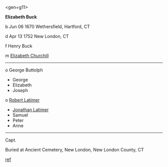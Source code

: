<gen=g11>

<b>Elizabeth Buck</b>

b Jun 06 1670 Wethersfield, Hartford, CT

d Apr 13 1752 New London, CT

f Henry Buck

m [Elizabeth Churchill](../g12/elizabeth_churchill.md)

<hr>

o George Buttolph

- George
- Elizabeth 
- Joseph

o [Robert Latimer](../g11/robert_latimer_1664.md)

- [Jonathan Latimer](../g10/jonathan_latimer_1698.md)
- Samuel
- Peter
- Anne

<hr>

Capt.

Buried at Ancient Cemetery, 
New London, New London County, CT

[ref](https://www.wikitree.com/wiki/Latimer-79)